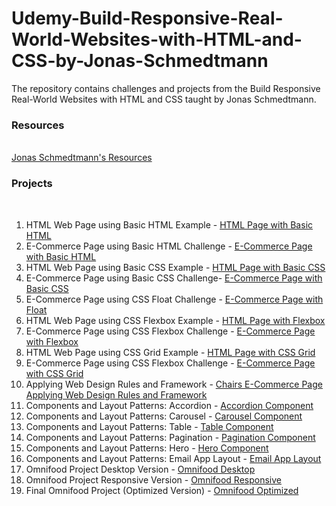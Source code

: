 # Udemy-Build-Responsive-Real-World-Websites-with-HTML-and-CSS-by-Jonas-Schmedtmann
The repository contains challenges and projects from the Build Responsive Real-World Websites with HTML and CSS taught by Jonas Schmedtmann.

### Resources
<br>
<a href="https://codingheroes.io/resources/">Jonas Schmedtmann's Resources</a>

### Projects
<br>

<ol>
 <li> HTML Web Page using Basic HTML Example -  <a href="https://sclauguico.github.io/html-page-basic-html/" target="_blank">HTML Page with Basic HTML</a>
 <li> E-Commerce Page using Basic HTML Challenge - <a href="https://sclauguico.github.io/ecommerce-converse-basic-html-css/" target="_blank">E-Commerce Page with Basic HTML</a>
 <li> HTML Web Page using Basic CSS Example - <a href="https://sclauguico.github.io/html-page-basic-css?/" target="_blank">HTML Page with Basic CSS</a>
 <li> E-Commerce Page using Basic CSS Challenge- <a href="https://sclauguico.github.io/e-commerce-page-basic-css/" target="_blank">E-Commerce Page with Basic CSS</a> 
 <li> E-Commerce Page using CSS Float Challenge - <a href="https://sclauguico.github.io/e-commerce-CSS-float/" target="_blank">E-Commerce Page with Float</a>
 <li> HTML Web Page using CSS Flexbox Example - <a href="https://sclauguico.github.io/html-page-flexbox/">HTML Page with Flexbox</a>
 <li> E-Commerce Page using CSS Flexbox Challenge - <a href="https://sclauguico.github.io/e-commerce-css-flexbox/">E-Commerce Page with Flexbox</a>
 <li> HTML Web Page using CSS Grid Example - <a href="https://sclauguico.github.io/html-page-grid/?">HTML Page with CSS Grid</a>
 <li> E-Commerce Page using CSS Flexbox Challenge - <a href="https://sclauguico.github.io/e-commerce-css-grid/">E-Commerce Page with CSS Grid</a>
 <li> Applying Web Design Rules and Framework - <a href="https://sclauguico.github.io/chairs-e-commerce-web-design-rules-framework/">Chairs E-Commerce Page Applying Web Design Rules and Framework</a>
 <li> Components and Layout Patterns: Accordion - <a href="https://sclauguico.github.io/accordion-component/">Accordion Component</a>
 <li> Components and Layout Patterns: Carousel - <a href="https://sclauguico.github.io/carousel-component/">Carousel Component</a>
 <li> Components and Layout Patterns: Table - <a href="https://sclauguico.github.io/table-component/">Table Component</a>
 <li> Components and Layout Patterns: Pagination - <a href="https://sclauguico.github.io/pagination-component/">Pagination Component</a>
 <li> Components and Layout Patterns: Hero - <a href="https://sclauguico.github.io/hero-component/">Hero Component</a>
 <li> Components and Layout Patterns: Email App Layout - <a href="https://sclauguico.github.io/mail-app-layout/">Email App Layout</a>
 <li> Omnifood Project Desktop Version - <a href="https://sclauguico.github.io/omnifood-project-desktop/">Omnifood Desktop</a>
 <li> Omnifood Project Responsive Version - <a href="https://sclauguico.github.io/omnifood-project-responsive/">Omnifood Responsive</a>
  <li> Final Omnifood Project (Optimized Version) - <a href="https://omnifood-sandy.netlify.app/">Omnifood Optimized</a>
</ol>
